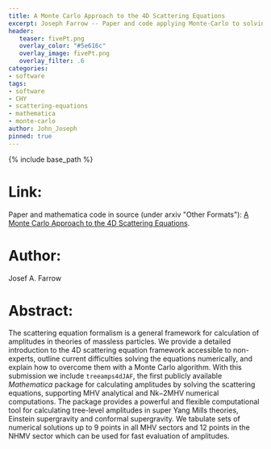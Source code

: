 ```yaml
---
title: A Monte Carlo Approach to the 4D Scattering Equations 
excerpt: Joseph Farrow -- Paper and code applying Monte-Carlo to solving 4D CHY Scattering Equations. 
header:
   teaser: fivePt.png
   overlay_color: "#5e616c"
   overlay_image: fivePt.png
   overlay_filter: .6
categories:
- software
tags:
- software 
- CHY 
- scattering-equations
- mathematica
- monte-carlo
author: John_Joseph
pinned: true
---
```

{% include base_path %}

# Link:
Paper and mathematica code in source (under arxiv "Other Formats"): 
[A Monte Carlo Approach to the 4D Scattering Equations](https://arxiv.org/abs/1806.02732).

# Author: 
Josef A. Farrow 

# Abstract:

The scattering equation formalism is a general framework for calculation of amplitudes in theories of massless particles. We provide a detailed introduction to the 4D scattering equation framework accessible to non-experts, outline current difficulties solving the equations numerically, and explain how to overcome them with a Monte Carlo algorithm. With this submission we include 	`treeamps4dJAF`, the first publicly available *Mathematica* package for calculating amplitudes by solving the scattering equations, supporting MHV analytical and Nk−2MHV numerical computations. The package provides a powerful and flexible computational tool for calculating tree-level amplitudes in super Yang Mills theories, Einstein supergravity and conformal supergravity. We tabulate sets of numerical solutions up to 9 points in all MHV sectors and 12 points in the NHMV sector which can be used for fast evaluation of amplitudes.
